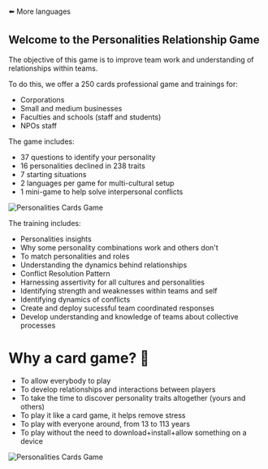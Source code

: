 ⬅️ More languages

## Welcome to the Personalities Relationship Game

The objective of this game is to improve team work and understanding of relationships within teams.

To do this, we offer a 250 cards professional game and trainings for:

* Corporations
* Small and medium businesses
* Faculties and schools (staff and students)
* NPOs staff

The game includes: 

* 37 questions to identify your personality
* 16 personalities declined in 238 traits 
* 7 starting situations
* 2 languages per game for multi-cultural setup
* 1 mini-game to help solve interpersonal conflicts

![Personalities Cards Game]({{site.baseurl}}/assets/images/discover.png)

The training includes:
* Personalities insights
* Why some personality combinations work and others don't
* To match personalities and roles
* Understanding the dynamics behind relationships
* Conflict Resolution Pattern
* Harnessing assertivity for all cultures and personalities
* Identifying strength and weaknesses within teams and self
* Identifying dynamics of conflicts
* Create and deploy sucessful team coordinated responses
* Develop understanding and knowledge of teams about collective processes

# Why a card game? 📇
* To allow everybody to play
* To develop relationships and interactions between players
* To take the time to discover personality traits altogether (yours and others)
* To play it like a card game, it helps remove stress
* To play with everyone around, from 13 to 113 years
* To play without the need to download+install+allow something on a device

![Personalities Cards Game]({{site.baseurl}}/assets/images/cardsin2languages.png)
